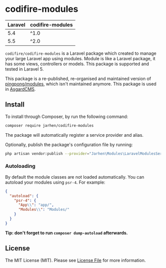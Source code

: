 # codifire-modules

| **Laravel**  |  **codifire-modules** |
|---|---|
| 5.4  | ^1.0  |
| 5.5  | ^2.0  |

`codifire/codifire-modules` is a Laravel package which created to manage your large Laravel app using modules. Module is like a Laravel package, it has some views, controllers or models. This package is supported and tested in Laravel 5.

This package is a re-published, re-organised and maintained version of [pingpong/modules](https://github.com/pingpong-labs/modules), which isn't maintained anymore. This package is used in [AsgardCMS](https://asgardcms.com/).

## Install

To install through Composer, by run the following command:

``` bash
composer require jarhen/codifire-modules
```

The package will automatically register a service provider and alias.

Optionally, publish the package's configuration file by running:

``` bash
php artisan vendor:publish --provider="Jarhen\Modules\LaravelModulesServiceProvider"
```

### Autoloading

By default the module classes are not loaded automatically. You can autoload your modules using `psr-4`. For example:

``` json
{
  "autoload": {
    "psr-4": {
      "App\\": "app/",
      "Modules\\": "Modules/"
    }
  }
}
```

**Tip: don't forget to run `composer dump-autoload` afterwards.**


## License

The MIT License (MIT). Please see [License File](LICENSE.md) for more information.
